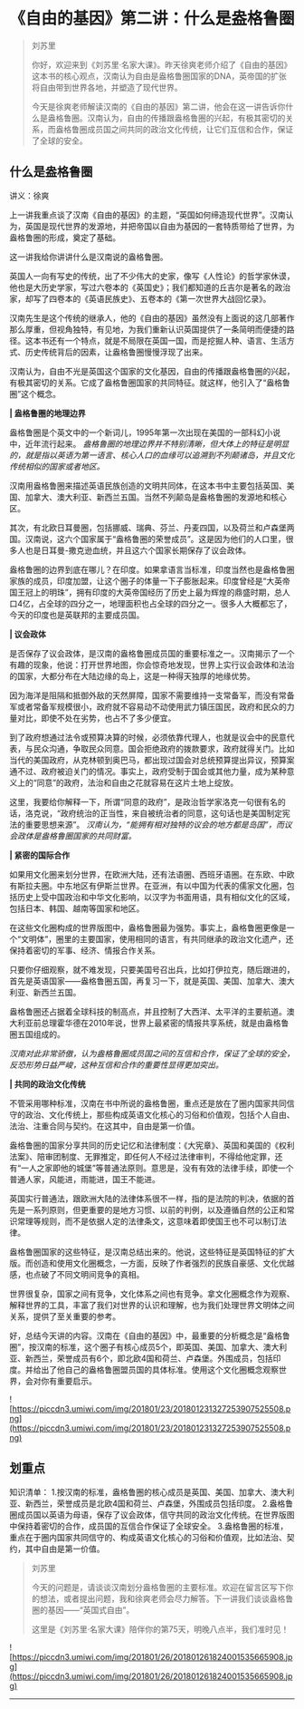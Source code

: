 # 《自由的基因》第二讲：什么是盎格鲁圈

> 刘苏里
> 
> 你好，欢迎来到《刘苏里·名家大课》。昨天徐爽老师介绍了《自由的基因》这本书的核心观点，汉南认为自由是盎格鲁圈国家的DNA，英帝国的扩张将自由带到世界各地，并塑造了现代世界。
> 
> 今天是徐爽老师解读汉南的《自由的基因》第二讲，他会在这一讲告诉你什么是盎格鲁圈。汉南认为，自由的传播跟盎格鲁圈的兴起，有极其密切的关系，而盎格鲁圈成员国之间共同的政治文化传统，让它们互信和合作，保证了全球的安全。

## 什么是盎格鲁圈

讲义：徐爽

上一讲我重点谈了汉南《自由的基因》的主题，“英国如何缔造现代世界”。汉南认为，英国是现代世界的发源地，并把帝国以自由为基因的一套特质带给了世界，为盎格鲁圈的形成，奠定了基础。

这一讲我给你讲讲什么是汉南说的盎格鲁圈。

英国人一向有写史的传统，出了不少伟大的史家，像写《人性论》的哲学家休谟，他也是大历史学家，写过六卷本的《英国史》；我们都知道的丘吉尔是著名的政治家，却写了四卷本的《英语民族史》、五卷本的《第一次世界大战回忆录》。

汉南先生是这个传统的继承人，他的《自由的基因》虽然没有上面说的这几部著作那么厚重，但视角独特，有见地，为我们重新认识英国提供了一条简明而便捷的路径。这本书还有一个特点，就是不局限在英国一国，而是挖掘人种、语言、生活方式、历史传统背后的因素，让盎格鲁圈慢慢浮现了出来。

汉南认为，自由不光是英国这个国家的文化基因，自由的传播跟盎格鲁圈的兴起，有极其密切的关系。它成了盎格鲁圈国家的共同特征。就这样，他引入了“盎格鲁圈”这个概念。

 **| 盎格鲁圈的地理边界**

盎格鲁圈是个英文中的一个新词儿，1995年第一次出现在美国的一部科幻小说中，近年流行起来。 *盎格鲁圈的地理边界并不特别清晰，但大体上的特征是明显的，就是指以英语为第一语言、核心人口的血缘可以追溯到不列颠诸岛，并且文化传统相似的国家或者地区。*

汉南用盎格鲁圈来描述英语民族创造的文明共同体，在这本书中主要包括英国、美国、加拿大、澳大利亚、新西兰五国。当然不列颠岛是盎格鲁圈的发源地和核心区。

其次，有北欧日耳曼圈，包括挪威、瑞典、芬兰、丹麦四国，以及荷兰和卢森堡两国。汉南说，这六个国家属于“盎格鲁圈的荣誉成员”。这是因为他们的人口里，很多人也是日耳曼-撒克逊血统，并且这六个国家长期保存了议会政体。

盎格鲁圈的边界到底在哪儿？在印度。如果拿语言当标准，印度当然也是盎格鲁圈家族的成员，印度加盟，让这个圈子的体量一下子膨胀起来。印度曾经是“大英帝国王冠上的明珠”，拥有印度的大英帝国经历了历史上最为辉煌的鼎盛时期，总人口4亿，占全球的四分之一，地理面积也占全球的四分之一。很多人大概都忘了，今天的印度也是英联邦的主要成员国。

 **| 议会政体**

是否保存了议会政体，是汉南的盎格鲁圈成员国的重要标准之一。汉南揭示了一个有趣的现象，他说：打开世界地图，你会惊奇地发现，世界上实行议会政体和法治的国家，大都分布在大陆边缘的岛上，这是一种得天独厚的地缘优势。

因为海洋是阻隔和抵御外敌的天然屏障，国家不需要维持一支常备军，而没有常备军或者常备军规模很小，政府就不容易动不动使用武力镇压国民，政府和民众的力量对比，即使不处在劣势，也占不了多少便宜。

到了政府想通过法令或预算决算的时候，必须依靠代理人，也就是议会中的民意代表，与民众沟通，争取民众同意。国会拒绝政府的拨款要求，政府就得关门。比如当代的美国政府，从克林顿到奥巴马，都出现过国会对总统预算提出异议，预算案通不过、政府被迫关门的情况。事实上，政府受制于国会或其他力量，成为某种意义上的“同意”的政府，法治和自由之花就容易在这片土地上绽放。

这里，我要给你解释一下，所谓“同意的政府”，是政治哲学家洛克一句很有名的话，洛克说，“政府统治的正当性，来自被统治者的同意，这句话也是美国制定宪法的重要思想来源”。 *汉南认为，“能拥有相对独特的议会的地方都是岛国”，而议会政体是盎格鲁圈国家的共同财富。*

 **| 紧密的国际合作**

如果用文化圈来划分世界，在欧洲大陆，还有法语圈、西班牙语圈。在东欧、中欧有斯拉夫圈。中东地区有伊斯兰世界。在亚洲，有以中国为代表的儒家文化圈，包括历史上受中国政治和中华文化影响，以汉字为书面用语，具有相似文化的区域，包括日本、韩国、越南等国家和地区。

在这些文化圈构成的世界版图中，盎格鲁圈最为强势。事实上，盎格鲁圈更像是一个“文明体”，圈里的主要国家，使用相同的语言，有共同继承的政治文化遗产，还保持着密切的军事、经济、情报合作关系。

只要你仔细观察，就不难发现，只要美国号召出兵，比如打伊拉克，随后跟进的，首先是英语国家——盎格鲁圈五国，再复习一下，就是英国、美国、加拿大、澳大利亚、新西兰五国。

盎格鲁圈还占据着全球科技的制高点，并且控制了大西洋、太平洋的主要航道。澳大利亚前总理霍华德在2010年说，世界上最紧密的情报共享系统，就是由盎格鲁圈五国组成的。

 *汉南对此非常骄傲，认为盎格鲁圈成员国之间的互信和合作，保证了全球的安全，反恐形势日益严峻，这种互信和合作的重要性显得更加突出。*

 **| 共同的政治文化传统**

不管采用哪种标准，汉南在书中所说的盎格鲁圈，重点还是放在了圈内国家共同信守的政治、文化传统上，那些构成英语文化核心的习俗和价值观，包括个人自由、法治、注重合同与契约。在这其中，自由是第一价值。

盎格鲁圈的国家分享共同的历史记忆和法律制度：《大宪章》、英国和美国的《权利法案》、陪审团制度、无罪推定，即任何人不经过法律审判，不得给他定罪，还有“一人之家即他的城堡”等普通法原则。意思是，没有有效的法律手续，即使一个普通人家，风能进，雨能进，国王不能进。

英国实行普通法，跟欧洲大陆的法律体系很不一样，指的是法院的判决，依据的首先是一系列原则，但更重要的是地方习惯、以前的判例，以及遵循自然的公正和常识常理等规则，而不是依据人定的法律条文，这意味着即使国王也不可以制订法律。

盎格鲁圈国家的这些特征，是汉南总结出来的。他说，这些特征是英国特征的扩大版。而创造和使用文化圈概念，一方面，反映了作者强烈的民族自豪感、文化优越感，也点破了不同文明间竞争的真相。

世界很复杂，国家之间有竞争，文化体系之间也有竞争。拿文化圈概念作为观察、解释世界的工具，丰富了我们对世界的认识和理解，也为我们处理世界文明体之间关系，提供了至关重要的参考。

好，总结今天讲的内容。汉南在《自由的基因》中，最重要的分析概念是“盎格鲁圈”，按汉南的标准，这个圈子有核心成员5个，即英国、美国、加拿大、澳大利亚、新西兰，荣誉成员有6个，即北欧4国和荷兰、卢森堡。外围成员，包括印度。并给出了他自己的盎格鲁圈盟员国的具体标准。使用这个文化圈概念观察世界，会对你有重要启示。

![https://piccdn3.umiwi.com/img/201801/23/201801231327253907525508.png](https://piccdn3.umiwi.com/img/201801/23/201801231327253907525508.png)

## 划重点

知识清单：
1.按汉南的标准，盎格鲁圈的核心成员是英国、美国、加拿大、澳大利亚、新西兰，荣誉成员是北欧4国和荷兰、卢森堡，外围成员包括印度。
2.盎格鲁圈成员国以英语为母语，保存了议会政体，信守共同的政治文化传统。在世界版图中保持着密切的合作，成员国的互信合作保证了全球安全。
3.盎格鲁圈的标准，重点在于圈内国家共同信守的、构成英语文化核心的习俗和价值观，比如法治、契约，其中自由是第一价值。

> 刘苏里
> 
> 今天的问题是，请谈谈汉南划分盎格鲁圈的主要标准。欢迎在留言区写下你的想法，或者提出问题，我和徐爽老师会尽力解答。下一讲我们谈谈盎格鲁圈的基因——“英国式自由”。
> 
> 这里是《刘苏里·名家大课》陪伴你的第75天，明晚八点半，我们准时见！

![https://piccdn3.umiwi.com/img/201801/26/201801261824001535665908.jpg](https://piccdn3.umiwi.com/img/201801/26/201801261824001535665908.jpg)

---

